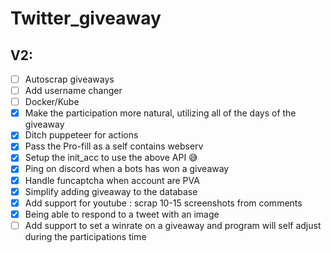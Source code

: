 # Twitter_giveaway

## V2:

 * [ ] Autoscrap giveaways
 * [ ] Add username changer
 * [ ] Docker/Kube
 * [x] Make the participation more natural, utilizing all of the days of the giveaway
 * [x] Ditch puppeteer for actions
 * [x] Pass the Pro-fill as a self contains webserv
 * [x] Setup the init_acc to use the above API 😅
 * [x] Ping on discord when a bots has won a giveaway
 * [x] Handle funcaptcha when account are PVA
 * [x] Simplify adding giveaway to the database
 * [x] Add support for youtube : scrap 10-15 screenshots from comments
 * [x] Being able to respond to a tweet with an image
 * [ ] Add support to set a winrate on a giveaway and program will self adjust during the participations time
